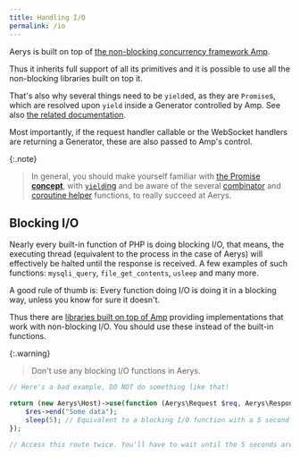 ```yaml
---
title: Handling I/O
permalink: /io
---
```

Aerys is built on top of [the non-blocking concurrency framework Amp](http://amphp.org/amp).

Thus it inherits full support of all its primitives and it is possible to use all the non-blocking libraries built on top it.

That's also why several things need to be `yield`ed, as they are `Promise`s, which are resolved upon `yield` inside a Generator controlled by Amp. See also [the related documentation](http://amphp.org/amp/coroutines).

Most importantly, if the request handler callable or the WebSocket handlers are returning a Generator, these are also passed to Amp's control.

{:.note}
> In general, you should make yourself familiar with [the Promise **concept**](https://amphp.org/amp/promises), with [`yield`ing](https://amphp.org/amp/coroutines) and be aware of the several [combinator](https://amphp.org/amp/promises/combinators) and [coroutine helper](https://amphp.org/amp/coroutines/helpers) functions, to really succeed at Aerys.

## Blocking I/O

Nearly every built-in function of PHP is doing blocking I/O, that means, the executing thread (equivalent to the process in the case of Aerys) will effectively be halted until the response is received. A few examples of such functions: `mysqli_query`, `file_get_contents`, `usleep` and many more.

A good rule of thumb is: Every function doing I/O is doing it in a blocking way, unless you know for sure it doesn't.

Thus there are [libraries built on top of Amp](https://amphp.org/packages) providing implementations that work with non-blocking I/O. You should use these instead of the built-in functions.

{:.warning}
> Don't use any blocking I/O functions in Aerys.

```php
// Here's a bad example, DO NOT do something like that!

return (new Aerys\Host)->use(function (Aerys\Request $req, Aerys\Response $res) {
    $res->end("Some data");
    sleep(5); // Equivalent to a blocking I/O function with a 5 second timeout
});

// Access this route twice. You'll have to wait until the 5 seconds are over until the second request is handled. Start Aerys with only one worker (`-w 1` / `-d`), otherwise your second request might be handled by another worker and the effect not be visible.
```
